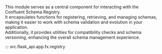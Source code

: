 


This module serves as a central component for interacting with the Confluent Schema Registry.  
It encapsulates functions for registering, retrieving, and managing schemas, making it easier to work with schema validation and evolution in your application.  
Additionally, it provides utilities for compatibility checks and schema versioning, enhancing the overall schema management experience.

::: src.flask_api.app.fx.registry